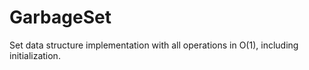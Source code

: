 # GarbageSet
Set data structure implementation with all operations in O(1), including initialization.
